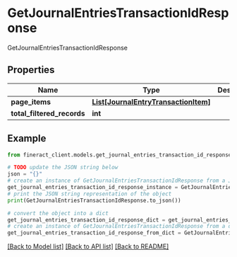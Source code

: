 # GetJournalEntriesTransactionIdResponse

GetJournalEntriesTransactionIdResponse

## Properties

Name | Type | Description | Notes
------------ | ------------- | ------------- | -------------
**page_items** | [**List[JournalEntryTransactionItem]**](JournalEntryTransactionItem.md) |  | [optional] 
**total_filtered_records** | **int** |  | [optional] 

## Example

```python
from fineract_client.models.get_journal_entries_transaction_id_response import GetJournalEntriesTransactionIdResponse

# TODO update the JSON string below
json = "{}"
# create an instance of GetJournalEntriesTransactionIdResponse from a JSON string
get_journal_entries_transaction_id_response_instance = GetJournalEntriesTransactionIdResponse.from_json(json)
# print the JSON string representation of the object
print(GetJournalEntriesTransactionIdResponse.to_json())

# convert the object into a dict
get_journal_entries_transaction_id_response_dict = get_journal_entries_transaction_id_response_instance.to_dict()
# create an instance of GetJournalEntriesTransactionIdResponse from a dict
get_journal_entries_transaction_id_response_from_dict = GetJournalEntriesTransactionIdResponse.from_dict(get_journal_entries_transaction_id_response_dict)
```
[[Back to Model list]](../README.md#documentation-for-models) [[Back to API list]](../README.md#documentation-for-api-endpoints) [[Back to README]](../README.md)


